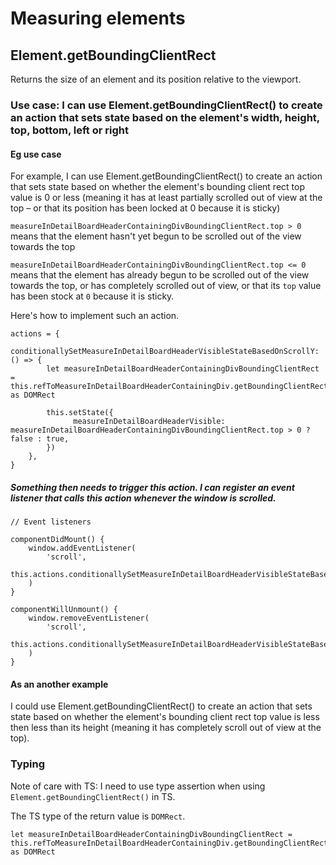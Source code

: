 # Measuring elements

## Element.getBoundingClientRect

Returns the size of an element and its position relative to the viewport.

### Use case: I can use Element.getBoundingClientRect() to create an action that sets state based on the element's width, height, top, bottom, left or right

#### Eg use case

For example, I can use Element.getBoundingClientRect() to create an action that sets state based on whether the element's bounding client rect top value is 0 or less (meaning it has at least partially scrolled out of view at the top – or that its position has been locked at 0 because it is sticky)

`measureInDetailBoardHeaderContainingDivBoundingClientRect.top > 0` means that the element hasn't yet begun to be scrolled out of the view towards the top

`measureInDetailBoardHeaderContainingDivBoundingClientRect.top <= 0` means that the element has already begun to be scrolled out of the view towards the top, or has completely scrolled out of view, or that its `top` value has been stock at `0` because it is sticky.

Here's how to implement such an action.

```
actions = {
    conditionallySetMeasureInDetailBoardHeaderVisibleStateBasedOnScrollY: () => {
        let measureInDetailBoardHeaderContainingDivBoundingClientRect = this.refToMeasureInDetailBoardHeaderContainingDiv.getBoundingClientRect() as DOMRect

        this.setState({
              measureInDetailBoardHeaderVisible: measureInDetailBoardHeaderContainingDivBoundingClientRect.top > 0 ? false : true,
        })
    },
}

```

##### Something then needs to trigger this action. I can register an event listener that calls this action whenever the window is scrolled.

```
// Event listeners

componentDidMount() {
    window.addEventListener(
        'scroll',
        this.actions.conditionallySetMeasureInDetailBoardHeaderVisibleStateBasedOnScrollY
    )
}

componentWillUnmount() {
    window.removeEventListener(
        'scroll',
        this.actions.conditionallySetMeasureInDetailBoardHeaderVisibleStateBasedOnScrollY
    )
}
```

#### As an another example

I could use Element.getBoundingClientRect() to create an action that sets state based on whether the element's bounding client rect top value is less then less than its height (meaning it has completely scroll out of view at the top).

### Typing

Note of care with TS: I need to use type assertion when using `Element.getBoundingClientRect()` in TS.

The TS type of the return value is `DOMRect`.


```
let measureInDetailBoardHeaderContainingDivBoundingClientRect = this.refToMeasureInDetailBoardHeaderContainingDiv.getBoundingClientRect() as DOMRect
```
